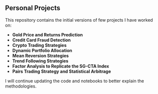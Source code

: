 ## Personal Projects

This repository contains the initial versions of few projects I have worked on:

- **Gold Price and Returns Prediction**
- **Credit Card Fraud Detection**
- **Crypto Trading Strategies**
- **Dynamic Portfolio Allocation**
- **Mean Reversion Strategies**
- **Trend Following Strategies**
- **Factor Analysis to Replicate the SG-CTA Index**
- **Pairs Trading Strategy and Statistical Arbitrage**

I will continue updating the code and notebooks to better explain the methodologies.

